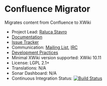 # Confluence Migrator

Migrates content from Confluence to XWiki
 
* Project Lead: [Raluca Stavro](https://github.com/rstavro)
* [Documentation](https://store.xwiki.com/xwiki/bin/view/Extension/ConfluenceMigrator)
* [Issue Tracker](https://github.com/xwikisas/application-confluence-migrator/issues)
* Communication: [Mailing List](http://dev.xwiki.org/xwiki/bin/view/Community/MailingLists>), [IRC]( http://dev.xwiki.org/xwiki/bin/view/Community/IRC)
* [Development Practices](http://dev.xwiki.org)
* Minimal XWiki version supported: XWiki 10.11
* License: LGPL 2.1+
* Translations: N/A
* Sonar Dashboard: N/A
* Continuous Integration Status: [![Build Status](http://ci.xwikisas.com/view/All/job/xwikisas/job/application-confluence-migrator/job/main/badge/icon)](http://ci.xwikisas.com/view/All/job/xwikisas/job/application-confluence-migrator/job/main/)
